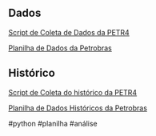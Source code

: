
## Dados

[Script de Coleta de Dados da PETR4](../Python/dados_PETR4_2024.09.17.py)

[Planilha de Dados da Petrobras](../Planilhas/dados_PETR4_2024.09.17.xlsx)
## Histórico

[Script de Coleta do histórico da PETR4](../history_PETR4_2024.09.17.py)

[Planilha de Dados Históricos da Petrobras](../Planilhas/history_PETR4_2024.09.17.xlsx)


#python #planilha #análise
